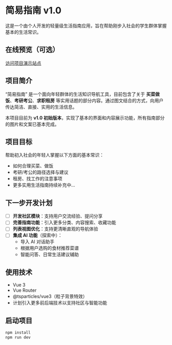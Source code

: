 # 简易指南 v1.0

这是一个由个人开发的轻量级生活指南应用，旨在帮助刚步入社会的学生群体掌握基本的生活常识。

## 在线预览（可选）
[访问项目演示站点](https://your-demo-url.com)

## 项目简介

“简易指南” 是一个面向年轻群体的生活知识导航工具，目前包含了关于 **买菜做饭**、**考研考公**、**求职租房** 等实用话题的部分内容。通过图文结合的方式，向用户传达简洁、直接、实用的生活信息。

本项目目前为 **v1.0 初始版本**，实现了基本的界面和内容展示功能，所有指南部分的图片和文案已基本完成。

## 项目目标

帮助初入社会的年轻人掌握以下方面的基本常识：

- 如何合理买菜、做饭
- 考研/考公的路径选择与建议
- 租房、找工作的注意事项
- 更多实用生活指南持续补充中...


## 下一步开发计划

- [ ] **开发社区模块**：支持用户交流经验、提问分享
- [ ] **完善指南功能**：引入更多分类、内容搜索、收藏功能
- [ ] **列表视图优化**：支持更清晰直观的导航体验
- [ ] **集成 AI 功能**（探索中）：
  - 导入 AI 对话助手
  - 根据用户选购的食材推荐菜谱
  - 智能问答、日常生活建议辅助

## 使用技术

- Vue 3
- Vue Router
- @tsparticles/vue3（粒子背景特效）
- 计划引入更多前后端技术以支持社区与智能功能

## 启动项目

```bash
npm install
npm run dev

